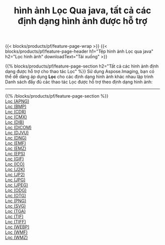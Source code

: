 ﻿---
title: hình ảnh Lọc Qua java, tất cả các định dạng hình ảnh được hỗ trợ 
weight: 3920
url: /vi/java/filter 
lang: vi
langdirlevel: 2
locales: zh-hans,ja,it,ru,de,es,fr,nl,id,lt,pl,pt,vi,tr,ko,zh-hant,ar,hi,th,sv,cs,uk,he
description: Sử dụng Aspose.Imaging, bạn có thể dễ dàng Lọc hình ảnh qua java
---

{{< blocks/products/pf/feature-page-wrap >}}
{{< blocks/products/pf/feature-page-header h1="Tệp hình ảnh Lọc qua java" h2="Lọc hình ảnh" downloadText="Tải xuống" >}}


{{% blocks/products/pf/feature-page-section  h2="Tất cả các hình ảnh định dạng được hỗ trợ cho thao tác Lọc" %}}
Sử dụng Aspose.Imaging, bạn có thể dễ dàng áp dụng **Lọc** cho các định dạng hình ảnh khác nhau lập trình
<br/>
Danh sách đầy đủ các thao tác Lọc được hỗ trợ theo định dạng hình ảnh:
<hr/>
{{% /blocks/products/pf/feature-page-section %}}
<div class="container-fluid productfamilypage bg-gray">
    <div class="convertypes bg-gray agp-content section">
        <div class="container">
		<div class="row other-converters">
		    <div class='col-md-2 other-converter remove-lp remove-rp'><a href="/imaging/vi/java/filter/apng" >Lọc (APNG)</a></div><div class='col-md-2 other-converter remove-lp remove-rp'><a href="/imaging/vi/java/filter/bmp" >Lọc (BMP)</a></div><div class='col-md-2 other-converter remove-lp remove-rp'><a href="/imaging/vi/java/filter/cdr" >Lọc (CDR)</a></div><div class='col-md-2 other-converter remove-lp remove-rp'><a href="/imaging/vi/java/filter/cmx" >Lọc (CMX)</a></div><div class='col-md-2 other-converter remove-lp remove-rp'><a href="/imaging/vi/java/filter/dib" >Lọc (DIB)</a></div><div class='col-md-2 other-converter remove-lp remove-rp'><a href="/imaging/vi/java/filter/dicom" >Lọc (DICOM)</a></div><div class='col-md-2 other-converter remove-lp remove-rp'><a href="/imaging/vi/java/filter/djvu" >Lọc (DJVU)</a></div><div class='col-md-2 other-converter remove-lp remove-rp'><a href="/imaging/vi/java/filter/dng" >Lọc (DNG)</a></div><div class='col-md-2 other-converter remove-lp remove-rp'><a href="/imaging/vi/java/filter/emf" >Lọc (EMF)</a></div><div class='col-md-2 other-converter remove-lp remove-rp'><a href="/imaging/vi/java/filter/emz" >Lọc (EMZ)</a></div><div class='col-md-2 other-converter remove-lp remove-rp'><a href="/imaging/vi/java/filter/eps" >Lọc (EPS)</a></div><div class='col-md-2 other-converter remove-lp remove-rp'><a href="/imaging/vi/java/filter/gif" >Lọc (GIF)</a></div><div class='col-md-2 other-converter remove-lp remove-rp'><a href="/imaging/vi/java/filter/ico" >Lọc (ICO)</a></div><div class='col-md-2 other-converter remove-lp remove-rp'><a href="/imaging/vi/java/filter/j2k" >Lọc (J2K)</a></div><div class='col-md-2 other-converter remove-lp remove-rp'><a href="/imaging/vi/java/filter/jp2" >Lọc (JP2)</a></div><div class='col-md-2 other-converter remove-lp remove-rp'><a href="/imaging/vi/java/filter/jpg" >Lọc (JPG)</a></div><div class='col-md-2 other-converter remove-lp remove-rp'><a href="/imaging/vi/java/filter/jpeg" >Lọc (JPEG)</a></div><div class='col-md-2 other-converter remove-lp remove-rp'><a href="/imaging/vi/java/filter/odg" >Lọc (ODG)</a></div><div class='col-md-2 other-converter remove-lp remove-rp'><a href="/imaging/vi/java/filter/otg" >Lọc (OTG)</a></div><div class='col-md-2 other-converter remove-lp remove-rp'><a href="/imaging/vi/java/filter/png" >Lọc (PNG)</a></div><div class='col-md-2 other-converter remove-lp remove-rp'><a href="/imaging/vi/java/filter/svg" >Lọc (SVG)</a></div><div class='col-md-2 other-converter remove-lp remove-rp'><a href="/imaging/vi/java/filter/tga" >Lọc (TGA)</a></div><div class='col-md-2 other-converter remove-lp remove-rp'><a href="/imaging/vi/java/filter/tif" >Lọc (TIF)</a></div><div class='col-md-2 other-converter remove-lp remove-rp'><a href="/imaging/vi/java/filter/tiff" >Lọc (TIFF)</a></div><div class='col-md-2 other-converter remove-lp remove-rp'><a href="/imaging/vi/java/filter/webp" >Lọc (WEBP)</a></div><div class='col-md-2 other-converter remove-lp remove-rp'><a href="/imaging/vi/java/filter/wmf" >Lọc (WMF)</a></div><div class='col-md-2 other-converter remove-lp remove-rp'><a href="/imaging/vi/java/filter/wmz" >Lọc (WMZ)</a></div>
                </div>
        </div>
    </div>
</div>
<br/>


